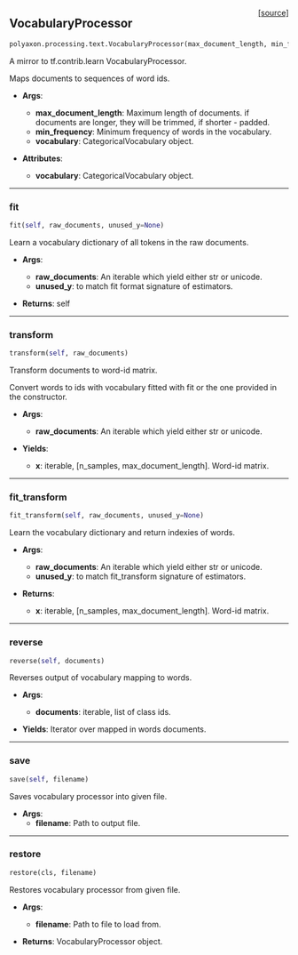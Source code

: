 <span style="float:right;">[[source]](https://github.com/polyaxon/polyaxon-docs/blob/master/polyaxon/processing/text.py#L7)</span>
## VocabularyProcessor

```python
polyaxon.processing.text.VocabularyProcessor(max_document_length, min_frequency=0, vocabulary=None, tokenizer_fn=None)
```

A mirror to tf.contrib.learn VocabularyProcessor.

Maps documents to sequences of word ids.

- __Args__:
	- __max_document_length__: Maximum length of documents.
		if documents are longer, they will be trimmed, if shorter - padded.
	- __min_frequency__: Minimum frequency of words in the vocabulary.
	- __vocabulary__: CategoricalVocabulary object.

- __Attributes__:
	- __vocabulary__: CategoricalVocabulary object.


----

### fit


```python
fit(self, raw_documents, unused_y=None)
```


Learn a vocabulary dictionary of all tokens in the raw documents.

- __Args__:
  - __raw_documents__: An iterable which yield either str or unicode.
  - __unused_y__: to match fit format signature of estimators.

- __Returns__:
  self


----

### transform


```python
transform(self, raw_documents)
```


Transform documents to word-id matrix.

Convert words to ids with vocabulary fitted with fit or the one
provided in the constructor.

- __Args__:
  - __raw_documents__: An iterable which yield either str or unicode.

- __Yields__:
  - __x__: iterable, [n_samples, max_document_length]. Word-id matrix.


----

### fit_transform


```python
fit_transform(self, raw_documents, unused_y=None)
```


Learn the vocabulary dictionary and return indexies of words.

- __Args__:
  - __raw_documents__: An iterable which yield either str or unicode.
  - __unused_y__: to match fit_transform signature of estimators.

- __Returns__:
  - __x__: iterable, [n_samples, max_document_length]. Word-id matrix.


----

### reverse


```python
reverse(self, documents)
```


Reverses output of vocabulary mapping to words.

- __Args__:
  - __documents__: iterable, list of class ids.

- __Yields__:
  Iterator over mapped in words documents.


----

### save


```python
save(self, filename)
```


Saves vocabulary processor into given file.

- __Args__:
  - __filename__: Path to output file.


----

### restore


```python
restore(cls, filename)
```


Restores vocabulary processor from given file.

- __Args__:
  - __filename__: Path to file to load from.

- __Returns__:
  VocabularyProcessor object.
